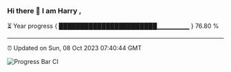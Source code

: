 ### Hi there 👋 I am Harry , 

⏳ Year progress { ███████████████████████▁▁▁▁▁▁▁ } 76.80 %

---

⏰ Updated on Sun, 08 Oct 2023 07:40:44 GMT

![Progress Bar CI](https://github.com/duykhang68/duykhang68/workflows/Progress%20Bar%20CI/badge.svg)
